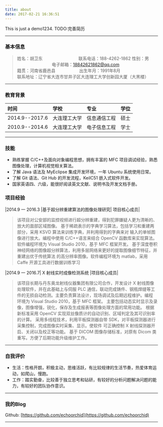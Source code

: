 ```yaml
---
title: about
date: 2017-02-21 16:36:51
---
```

This is just a demo1234.
TODO:完善简历

------

### 基本信息
> 姓名：胡卫东		&#160; &#160; &#160; &#160;&#160; &#160; &#160; &#160;	&#160; &#160; &#160; &#160;&#160; &#160; &#160; &#160;联系电话：188-4262-1862
> 性别：男&#160; &#160; &#160; &#160;&#160; &#160; &#160; &#160;&#160; &#160; &#160; &#160;&#160; &#160; &#160; &#160;&#160; &#160; &#160; &#160;电子邮箱：18842621862@qq.com  
> 籍贯：河南省鹿邑县&#160; &#160; &#160;&#160; &#160; &#160; &#160;&#160; &#160; &#160; &#160;&#160;出生年月：1991年8月                   	
> 联系地址：辽宁省大连市甘井子区大连理工大学创新园大厦（大黑楼）       

------

### 教育背景 
	
| 时间 | 学校 | 专业 | 学位 |
|:-------|:-------|:-------|:-------|
| 2014.9--2017.6 | 大连理工大学 | 信息通信工程 |硕士 |
| 2010.9--2014.6 | 大连理工大学 | 电子信息工程 |学士 | 

------

### 技能 
* 熟练掌握 C/C++及面向对象编程思想，拥有丰富的 MFC 项目调试经验，熟悉图像处理，计算机视觉相关算法。
* 了解 Java 语法及 MyEclipse 集成开发环境，一年 Ubuntu 系统使用日常。
* 了解 Git 语法、Git Hub 的开发流程，KeilC51 嵌入式软件开发。
* 国家英语四、六级，能很好阅读英文文献、说明书及开发文档手册。

### 项目经验 

|2014.9 一 2016.3 |基于超分辨重建算法的图像处理研究| 项目核心成员|
> 该项目对公安部的监控视频进行超分辨重建，得到犯罪嫌疑人更为清晰的、放大的面部区域图像。
> 基于稀疏表示的字典学习算法，包括学习和重建两部分，采用 KSVD 算法来训练字典，并利用得到的字典来对
> 输入的单帧图像进行放大。编程中使用 C/C++语言来结合 OpenCV 函数库来实现算法。软件编程环境为 Visual
> Studio 2010，基于 MFC 框架开发。
> 基于深度卷积神经网络的图像超分辨算法，利用多层网络来更好的提取图像细节特征，并重建出优于传统算法
> 的高分辨率图像。软件编程环境为 matlab，采用 Caffe 开源工具进行数据训练学习

|2014.9 一 2016.7| X 射线实时成像检测系统 |项目核心成员|
> 该项目长期与丹东奥龙射线仪器集团有限公司合作，开发设计 X 射线图像处理软件，并在此基础上与伺服 PLC
> 通信，联动完成铸件、钢瓶焊缝等工件的无损自动检测。主要负责算法设计，现场调试及后期远程维护。编程
> 环境为 Visual Studio 2010，基于 MFC 框架。
> 主要包括动态实时显示及录像，图像增强，锐化，保存及生成报表等图像处理方面的常用功能。
> 根据新标准采用 OpenCV 实现双丝像质计的自动识别、区域判定及其可识别率的计算。
> 采用多线程技术，利用平板探测器自带 SDK，对平板探测器进行采集控制，完成图像实时采集、显示。使软件
> 可正确控制 X 射线探测器开启、关闭以及校正等功能。
> 基于 DICOM 图像存储标准，对原有 Dicom 类重写。方便了后期功能升级维护工作。
------

### 自我评价 

* 生活：性格开朗，积极主动，思维活跃，有比较规律的生活节奏，热爱体育运动，如爬山，慢跑。
* 工作：踏实勤奋，比较善于独立思考和钻研，有较好的分析问题解决问题的能力，有较好的团队协作意识。

------

### 我的Blog 

Github: [https://github.com/echoorchid](https://github.com/echoorchid)  

------